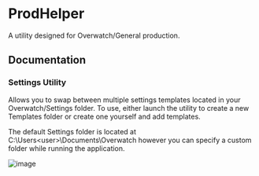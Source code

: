 # ProdHelper
A utility designed for Overwatch/General production.

## Documentation

### Settings Utility
Allows you to swap between multiple settings templates located in your Overwatch/Settings folder. To use, either launch the utility to create a new Templates folder or create one yourself and add templates.

The default Settings folder is located at C:\Users\<user>\Documents\Overwatch however you can specify a custom folder while running the application.

![image](https://user-images.githubusercontent.com/16760243/172998522-b8e3df81-df38-4ccb-975a-ce20d5dd4350.png)
